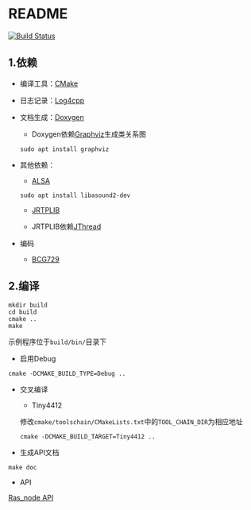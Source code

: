 # README

[![Build Status](https://travis-ci.com/Pokerpoke/Ras_node.svg?token=bwwRBmFu8PYsDXRZk1iU&branch=master)](https://travis-ci.com/Pokerpoke/Ras_node)

## 1.依赖

- 编译工具：[CMake](https://cmake.org/)

- 日志记录：[Log4cpp](http://log4cpp.sourceforge.net/)

- 文档生成：[Doxygen](www.doxygen.org/)

    - Doxygen依赖[Graphviz](http://www.graphviz.org/)生成类关系图

    ```shell
    sudo apt install graphviz
    ```

- 其他依赖：

    - [ALSA](https://www.alsa-project.org/main/index.php/Main_Page)

    ```shell
    sudo apt install libasound2-dev
    ```

    - [JRTPLIB](http://research.edm.uhasselt.be/jori/page/CS/Jrtplib.html)

    - JRTPLIB依赖[JThread](http://research.edm.uhasselt.be/jori/page/CS/Jthread.html)

- 编码

    - [BCG729](https://github.com/BelledonneCommunications/bcg729)

## 2.编译

```shell
mkdir build
cd build
cmake ..
make
```

示例程序位于`build/bin/`目录下

- 启用Debug

```shell
cmake -DCMAKE_BUILD_TYPE=Debug ..
```

- 交叉编译

    - Tiny4412

    修改`cmake/toolschain/CMakeLists.txt`中的`TOOL_CHAIN_DIR`为相应地址

    ```shell
    cmake -DCMAKE_BUILD_TARGET=Tiny4412 ..
    ```

- 生成API文档

```shell
make doc
```

- API

[Ras_node API](https://pokerpoke.github.io/Ras_node/)

